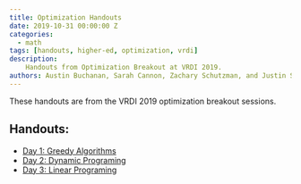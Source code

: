 ```yaml
---
title: Optimization Handouts
date: 2019-10-31 00:00:00 Z
categories:
  - math
tags: [handouts, higher-ed, optimization, vrdi]
description:
    Handouts from Optimization Breakout at VRDI 2019.
authors: Austin Buchanan, Sarah Cannon, Zachary Schutzman, and Justin Solomon
---
```


These handouts are from the VRDI 2019 optimization breakout sessions.

## Handouts:
* [Day 1: Greedy Algorithms](https://sites.tufts.edu/vrdi/files/2019/06/Opt-Day-1.pdf)
* [Day 2: Dynamic Programing](https://sites.tufts.edu/vrdi/files/2019/06/Opt-Day-2.pdf)
* [Day 3: Linear Programing](https://sites.tufts.edu/vrdi/files/2019/07/linear-programming.pdf)